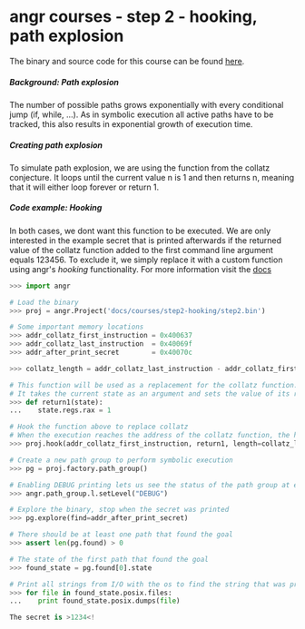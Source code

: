 # angr courses - step 2 - hooking, path explosion

The binary and source code for this course can be found [here](./).

##### Background: Path explosion
The number of possible paths grows exponentially with every conditional jump (if, while, ...).
As in symbolic execution all active paths have to be tracked, this also results in exponential growth of execution time.

##### Creating path explosion
To simulate path explosion, we are using the function from the collatz conjecture.
It loops until the current value n is 1 and then returns n, meaning that it will either loop forever or return 1.

##### Code example: Hooking
In both cases, we dont want this function to be executed.
We are only interested in the example secret that is printed afterwards if the returned value of the collatz function added to the first command line argument equals 123456.
To exclude it, we simply replace it with a custom function using angr's *hooking* functionality.
For more information visit the [docs](/docs/toplevel.md#hooking)

```python
>>> import angr

# Load the binary
>>> proj = angr.Project('docs/courses/step2-hooking/step2.bin')

# Some important memory locations
>>> addr_collatz_first_instruction = 0x400637
>>> addr_collatz_last_instruction  = 0x40069f
>>> addr_after_print_secret        = 0x40070c

>>> collatz_length = addr_collatz_last_instruction - addr_collatz_first_instruction

# This function will be used as a replacement for the collatz function.
# It takes the current state as an argument and sets the value of its register rax (the return value) to 1
>>> def return1(state):
...    state.regs.rax = 1

# Hook the function above to replace collatz
# When the execution reaches the address of the collatz function, the hooked function will be executed and 'length' bytes of the binary will be skipped
>>> proj.hook(addr_collatz_first_instruction, return1, length=collatz_length)

# Create a new path group to perform symbolic execution
>>> pg = proj.factory.path_group()

# Enabling DEBUG printing lets us see the status of the path group at each step
>>> angr.path_group.l.setLevel("DEBUG")

# Explore the binary, stop when the secret was printed
>>> pg.explore(find=addr_after_print_secret)

# There should be at least one path that found the goal
>>> assert len(pg.found) > 0

# The state of the first path that found the goal
>>> found_state = pg.found[0].state

# Print all strings from I/O with the os to find the string that was printed by the program
>>> for file in found_state.posix.files:
...    print found_state.posix.dumps(file)

The secret is >1234<!
```